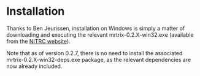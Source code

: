 # Installation #

Thanks to Ben Jeurissen, installation on Windows is simply a matter of downloading and executing the relevant mrtrix-0.2.X-win32.exe (available from the [NITRC website](http://www.nitrc.org/projects/mrtrix/)).

Note that as of version 0.2.7, there is no need to install the associated mrtrix-0.2.X-win32-deps.exe package, as the relevant dependencies are now already included.